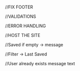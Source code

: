 
//FIX FOOTER

//VALIDATIONS

//ERROR HANDLING

//HOST THE SITE

//Saved if empty -> message

//Filter -> Last Saved

//User already exists message text

